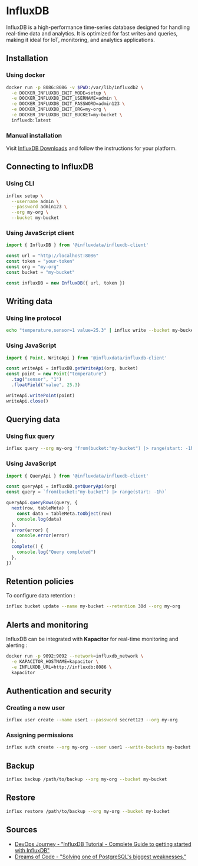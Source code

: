 # InfluxDB
InfluxDB is a high-performance time-series database designed for handling real-time data and analytics. It is optimized for fast writes and queries, making it ideal for IoT, monitoring, and analytics applications.

## Installation
### Using docker
```sh
docker run -p 8086:8086 -v $PWD:/var/lib/influxdb2 \
  -e DOCKER_INFLUXDB_INIT_MODE=setup \
  -e DOCKER_INFLUXDB_INIT_USERNAME=admin \
  -e DOCKER_INFLUXDB_INIT_PASSWORD=admin123 \
  -e DOCKER_INFLUXDB_INIT_ORG=my-org \
  -e DOCKER_INFLUXDB_INIT_BUCKET=my-bucket \
  influxdb:latest
```

### Manual installation
Visit [InfluxDB Downloads](https://portal.influxdata.com/downloads/) and follow the instructions for your platform.

## Connecting to InfluxDB
### Using CLI
```sh
influx setup \
  --username admin \
  --password admin123 \
  --org my-org \
  --bucket my-bucket
```

### Using JavaScript client
```typescript
import { InfluxDB } from '@influxdata/influxdb-client'

const url = "http://localhost:8086"
const token = "your-token"
const org = "my-org"
const bucket = "my-bucket"

const influxDB = new InfluxDB({ url, token })
```

## Writing data
### Using line protocol
```sh
echo "temperature,sensor=1 value=25.3" | influx write --bucket my-bucket --org my-org --token your-token
```

### Using JavaScript
```typescript
import { Point, WriteApi } from '@influxdata/influxdb-client'

const writeApi = influxDB.getWriteApi(org, bucket)
const point = new Point("temperature")
  .tag("sensor", "1")
  .floatField("value", 25.3)

writeApi.writePoint(point)
writeApi.close()
```

## Querying data
### Using flux query
```sh
influx query --org my-org 'from(bucket:"my-bucket") |> range(start: -1h)'
```

### Using JavaScript
```typescript
import { QueryApi } from '@influxdata/influxdb-client'

const queryApi = influxDB.getQueryApi(org)
const query = `from(bucket:"my-bucket") |> range(start: -1h)`

queryApi.queryRows(query, {
  next(row, tableMeta) {
    const data = tableMeta.toObject(row)
    console.log(data)
  },
  error(error) {
    console.error(error)
  },
  complete() {
    console.log("Query completed")
  },
})
```

## Retention policies
To configure data retention :
```sh
influx bucket update --name my-bucket --retention 30d --org my-org
```

## Alerts and monitoring
InfluxDB can be integrated with **Kapacitor** for real-time monitoring and alerting :
```sh
docker run -p 9092:9092 --network=influxdb_network \
  -e KAPACITOR_HOSTNAME=kapacitor \
  -e INFLUXDB_URL=http://influxdb:8086 \
  kapacitor
```

## Authentication and security
### Creating a new user
```sh
influx user create --name user1 --password secret123 --org my-org
```

### Assigning permissions
```sh
influx auth create --org my-org --user user1 --write-buckets my-bucket
```

## Backup
```sh
influx backup /path/to/backup --org my-org --bucket my-bucket
```

## Restore
```sh
influx restore /path/to/backup --org my-org --bucket my-bucket
```

## Sources
- [DevOps Journey - "InfluxDB Tutorial - Complete Guide to getting started with InfluxDB"](https://www.youtube.com/watch?v=Vq4cDIdz_M8)
- [Dreams of Code - "Solving one of PostgreSQL's biggest weaknesses."](https://www.youtube.com/watch?v=ruUlK6zRwS8)
